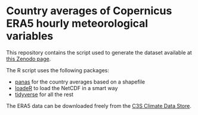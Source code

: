 # Country averages of Copernicus ERA5 hourly meteorological variables

This repository contains the script used to generate the dataset available at [this Zenodo page](https://zenodo.org/record/1489915#.W-8lQXpKjOQ). 

The R script uses the following packages:

- [panas](https://github.com/matteodefelice/panas) for the country averages based on a shapefile
- [loadeR](https://github.com/SantanderMetGroup/loadeR) to load the NetCDF in a smart way
- [tidyverse](https://www.tidyverse.org/) for all the rest

The ERA5 data can be downloaded freely from the [C3S Climate Data Store](https://cds.climate.copernicus.eu/#!/home).
